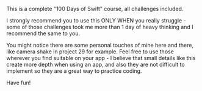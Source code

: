 This is a complete "100 Days of Swift" course, all challenges included.

I strongly recommend you to use this ONLY WHEN you really struggle - some of those challenges took me more than 1 day of heavy thinking and I recommend the same to you.

You might notice there are some personal touches of mine here and there, like camera shake in project 29 for example. Feel free to use those wherever you find suitable on your app - I believe that small details like this create more depth when using an app, and also they are not difficult to implement so they are a great way to practice coding.

Have fun!
